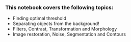 ### This notebook covers the following topics:
* Finding optimal threshold
* Separating objects from the background!
* Filters, Contrast, Transformation and Morphology
* Image restoration, Noise, Segmentation and Contours
